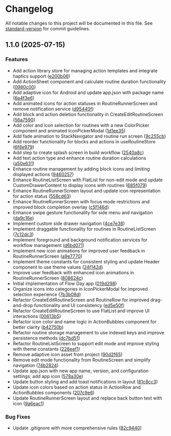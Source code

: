 # Changelog

All notable changes to this project will be documented in this file. See [standard-version](https://github.com/conventional-changelog/standard-version) for commit guidelines.

## 1.1.0 (2025-07-15)


### Features

* Add action library store for managing action templates and integrate haptics support ([e200b06](https://github.com/jon-garmilla-dev/jon-garmilla-dev-Flow-Day.apk/commit/e200b0604239bf79e293458e7c99fda7dde30d22))
* Add ActionSheet component and calculate routine duration functionality ([0980c00](https://github.com/jon-garmilla-dev/jon-garmilla-dev-Flow-Day.apk/commit/0980c00e3f79318abc21fcae9a603600bc6e8b3b))
* Add adaptive icon for Android and update app.json with package name ([6a4f3e6](https://github.com/jon-garmilla-dev/jon-garmilla-dev-Flow-Day.apk/commit/6a4f3e6953eaf758229a4bb898069c6c33be1178))
* Add animated icons for action statuses in RoutineRunnerScreen and remove notification service ([d95440f](https://github.com/jon-garmilla-dev/jon-garmilla-dev-Flow-Day.apk/commit/d95440fa1b8ab13797d0f1c7014208302ea66a30))
* Add block and action deletion functionality in CreateEditRoutineScreen ([56a7590](https://github.com/jon-garmilla-dev/jon-garmilla-dev-Flow-Day.apk/commit/56a759056c7444fe2cca4905be5034d802e82875))
* Add color and icon selection for routines with a new ColorPicker component and animated IconPickerModal ([1d1ee35](https://github.com/jon-garmilla-dev/jon-garmilla-dev-Flow-Day.apk/commit/1d1ee359fdd633bf7dfc068519b0733c2190f4a9))
* Add fade animation to StackNavigator and routine run screen ([9c255cb](https://github.com/jon-garmilla-dev/jon-garmilla-dev-Flow-Day.apk/commit/9c255cbdca740b9a96b52aefe4400b8ce8a8bdaa))
* Add reorder functionality for blocks and actions in useRoutineStore ([6f8e979](https://github.com/jon-garmilla-dev/jon-garmilla-dev-Flow-Day.apk/commit/6f8e979c22b6c43e6d7e7dacb5eb709e7249e455))
* Add step to create splash screen in build workflow ([2540a8c](https://github.com/jon-garmilla-dev/jon-garmilla-dev-Flow-Day.apk/commit/2540a8cf35f6e0ba17b3fca3d223266c0fad8001))
* Add text action type and enhance routine duration calculations ([a50e631](https://github.com/jon-garmilla-dev/jon-garmilla-dev-Flow-Day.apk/commit/a50e631ba565794758cd5d9c4821e91181480c5d))
* Enhance routine management by adding block icons and limiting displayed actions ([9460257](https://github.com/jon-garmilla-dev/jon-garmilla-dev-Flow-Day.apk/commit/94602575340b05f77d0eb1005b57882226f59022))
* Enhance RoutineListScreen with FlatList for non-edit mode and update CustomDrawerContent to display icons with routines ([685f079](https://github.com/jon-garmilla-dev/jon-garmilla-dev-Flow-Day.apk/commit/685f079f58906fc4b949c9238c098a15a7cee196))
* Enhance RoutineRunnerScreen layout and update icon representation for action status ([558cd63](https://github.com/jon-garmilla-dev/jon-garmilla-dev-Flow-Day.apk/commit/558cd63de82c63ace8ae963f9cab3bf6ec0aac96))
* Enhance RoutineRunnerScreen with focus mode restrictions and improved block completion overlay ([c5f146d](https://github.com/jon-garmilla-dev/jon-garmilla-dev-Flow-Day.apk/commit/c5f146d2df12edabc9ce1c1b6754bb1444249f7a))
* Enhance swipe gesture functionality for side menu and navigation ([da9c16e](https://github.com/jon-garmilla-dev/jon-garmilla-dev-Flow-Day.apk/commit/da9c16ed3c31bf56e45fdebae18bb3786d2e61e0))
* Implement custom side drawer navigation ([4ce7e38](https://github.com/jon-garmilla-dev/jon-garmilla-dev-Flow-Day.apk/commit/4ce7e38ea5250dbbe355dec3d9dbe852fc4221e3))
* Implement draggable functionality for routines in RoutineListScreen ([7c12dc3](https://github.com/jon-garmilla-dev/jon-garmilla-dev-Flow-Day.apk/commit/7c12dc3d64990ea8ec02a0004fda8f1dad752917))
* Implement foreground and background notification services for workflow management ([d6bd071](https://github.com/jon-garmilla-dev/jon-garmilla-dev-Flow-Day.apk/commit/d6bd071f87c968f8a75a997e63e2a1fb7ff09bbf))
* Implement new icon animations for improved user feedback in RoutineRunnerScreen ([a9e7770](https://github.com/jon-garmilla-dev/jon-garmilla-dev-Flow-Day.apk/commit/a9e7770adc0571accb18162e4bc1c67d7ccf473c))
* Implement theme constants for consistent styling and update Header component to use theme values ([24f142d](https://github.com/jon-garmilla-dev/jon-garmilla-dev-Flow-Day.apk/commit/24f142db18cb091d59c0a16dc1a7ad21b09511b0))
* Improve user feedback with enhanced icon animations in RoutineRunnerScreen ([808624c](https://github.com/jon-garmilla-dev/jon-garmilla-dev-Flow-Day.apk/commit/808624c738197b107f4f91b4147c3c6d7c53f4dc))
* Initial implementation of Flow Day app ([019d298](https://github.com/jon-garmilla-dev/jon-garmilla-dev-Flow-Day.apk/commit/019d29883583d22108a714dbb0365b661828d60f))
* Organize icons into categories in IconPickerModal for improved selection experience ([7b3b08d](https://github.com/jon-garmilla-dev/jon-garmilla-dev-Flow-Day.apk/commit/7b3b08dbac7185b3025a9e49876058c67d8ede1f))
* Refactor CreateEditRoutineScreen and RoutineRow for improved drag-and-drop functionality and UI consistency ([ed5e50f](https://github.com/jon-garmilla-dev/jon-garmilla-dev-Flow-Day.apk/commit/ed5e50f319548027d07f8a3fded92b5505ce6c11))
* Refactor CreateEditRoutineScreen to use FlatList and improve UI interactions ([00613b5](https://github.com/jon-garmilla-dev/jon-garmilla-dev-Flow-Day.apk/commit/00613b55ab7378e264b512887fb771d8ede1a8f8))
* Refactor icon color and name logic in ActionBubbles component for better clarity ([b42750b](https://github.com/jon-garmilla-dev/jon-garmilla-dev-Flow-Day.apk/commit/b42750bd64bd238b02bc1251add27b2b80e212d9))
* Refactor routine storage management to use indexed keys and improve persistence methods ([dc7bd51](https://github.com/jon-garmilla-dev/jon-garmilla-dev-Flow-Day.apk/commit/dc7bd51b5334565db5c9bc9f6110cee2c76296e2))
* Refactor RoutineListScreen to support edit mode and improve styling with theme constants ([228eef1](https://github.com/jon-garmilla-dev/jon-garmilla-dev-Flow-Day.apk/commit/228eef16fc865bef570ac65cded4316e1b80026f))
* Remove adaptive icon asset from project ([90d2f65](https://github.com/jon-garmilla-dev/jon-garmilla-dev-Flow-Day.apk/commit/90d2f65a5d74845660ca64d189b0707519f8d106))
* Remove edit mode functionality from RoutineScreen and simplify navigation ([74b2824](https://github.com/jon-garmilla-dev/jon-garmilla-dev-Flow-Day.apk/commit/74b2824819f582e2b69543a35e083bcb33f435a1))
* Update app.json with new app name, version, and configuration settings; add app icon ([578a30e](https://github.com/jon-garmilla-dev/jon-garmilla-dev-Flow-Day.apk/commit/578a30e5067e62ada8e49b9bdc95dfe304fadc2e))
* Update button styling and add toast notifications in layout ([81c8cc3](https://github.com/jon-garmilla-dev/jon-garmilla-dev-Flow-Day.apk/commit/81c8cc3ce965e6a91d60573542156817c815d30a))
* Update icon colors based on action status in ActionRow and ActionBubbles components ([207c9e6](https://github.com/jon-garmilla-dev/jon-garmilla-dev-Flow-Day.apk/commit/207c9e6a2f8c61e91c33aeaeeaf6fd1a8a933d2f))
* Update RoutineRunnerScreen layout and replace back button text with icon ([9a6eac1](https://github.com/jon-garmilla-dev/jon-garmilla-dev-Flow-Day.apk/commit/9a6eac1c9e2eefca249adaef5b9eb7116db6f99e))


### Bug Fixes

* Update .gitignore with more comprehensive rules ([82c9440](https://github.com/jon-garmilla-dev/jon-garmilla-dev-Flow-Day.apk/commit/82c9440886d08819c7775adfa216679acc2347ec))
